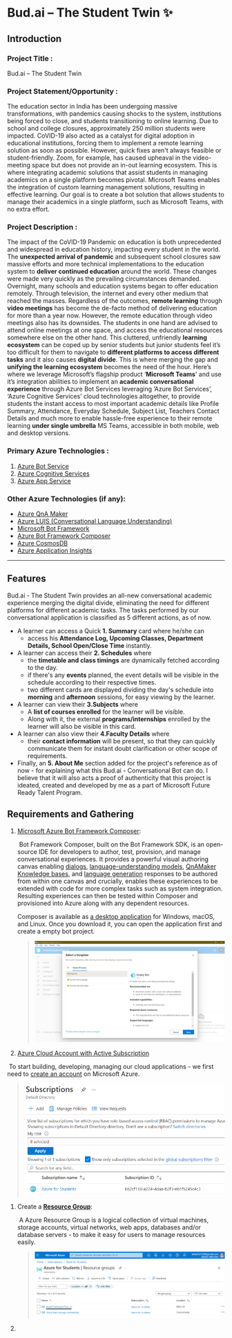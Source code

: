 # Bud.ai – The Student Twin ✨



## Introduction 

### Project Title : 
Bud.ai – The Student Twin

### Project Statement/Opportunity : 

The education sector in India has been undergoing massive transformations, with pandemics causing shocks to the system, institutions being forced to close, and students transitioning to online learning. Due to school and college closures, approximately 250 million students were impacted. CoVID-19 also acted as a catalyst for digital adoption in educational institutions, forcing them to implement a remote learning solution as soon as possible. However, quick fixes aren't always feasible or student-friendly. Zoom, for example, has caused upheaval in the video-meeting space but does not provide an in-out learning ecosystem. This is where integrating academic solutions that assist students in managing academics on a single platform becomes pivotal. Microsoft Teams enables the integration of custom learning management solutions, resulting in effective learning. Our goal is to create a bot solution that allows students to manage their academics in a single platform, such as Microsoft Teams, with no extra effort.


### Project Description :

The impact of the CoVID-19 Pandemic on education is both unprecedented and widespread in education history, impacting every student in the world. The **unexpected arrival of pandemic** and subsequent school closures saw massive efforts and more technical implementations to the education system to **deliver continued education** around the world. These changes were made very quickly as the prevailing circumstances demanded. Overnight, many schools and education systems began to offer education remotely. Through television, the internet and every other medium that reached the masses. Regardless of the outcomes, **remote learning** through **video meetings** has become the de-facto method of delivering education for more than a year now. However, the remote education through video meetings also has its downsides. The students in one hand are advised to attend online meetings at one space, and access the educational resources somewhere else on the other hand. This cluttered, unfriendly **learning ecosystem** can be coped up by senior students but junior students feel it’s too difficult for them to navigate to **different platforms to access different tasks** and it also causes **digital divide**. This is where merging the gap and **unifying the learning ecosystem** becomes the need of the hour. Here’s where we leverage Microsoft’s flagship product ‘**Microsoft Teams**' and use it’s integration abilities to implement an **academic conversational experience** through Azure Bot Services leveraging ‘Azure Bot Services’, ‘Azure Cognitive Services’ cloud technologies altogether, to provide students the instant access to most important academic details like Profile Summary, Attendance, Everyday Schedule, Subject List, Teachers Contact Details and much more to enable hassle-free experience to their remote learning **under single umbrella** MS Teams, accessible in both mobile, web and desktop versions.

### Primary Azure Technologies : 

1. [Azure Bot Service](https://azure.microsoft.com/en-us/services/bot-services/#overview)
2. [Azure Cognitive Services](https://azure.microsoft.com/en-in/services/cognitive-services/)
3. [Azure App Service](https://azure.microsoft.com/en-in/services/app-service/)

### Other Azure Technologies (if any):

* [Azure QnA Maker](https://azure.microsoft.com/en-in/services/cognitive-services/question-answering/)
* [Azure LUIS (Conversational Language Understanding)](https://azure.microsoft.com/en-us/services/cognitive-services/conversational-language-understanding/)
* [Microsoft Bot Framework](https://dev.botframework.com/)
* [Azure Bot Framework Composer](https://docs.microsoft.com/en-us/composer/)
* [Azure CosmosDB](https://azure.microsoft.com/en-us/services/cosmos-db/)
* [Azure Application Insights](https://docs.microsoft.com/en-us/azure/azure-monitor/app/app-insights-overview)

---



## Features

Bud.ai - The Student Twin provides an all-new conversational academic experience merging the digital divide, eliminating the need for different platforms for different academic tasks. The tasks performed by our conversational application is classified as 5 different actions, as of now. 

* A learner can access a Quick **1. Summary** card where he/she can
  * access his **Attendance Log, Upcoming Classes, Department Details, School Open/Close Time** instantly.
* A learner can access their **2. Schedules** where
  * the **timetable and class timings** are dynamically fetched according to the day.
  * if there's any **events** planned, the event details will be visible in the schedule according to their respective times.
  * two different cards are displayed dividing the day's schedule into **morning** and **afternoon** sessions, for easy viewing by the learner.
* A learner can view their **3.Subjects** where 
  * A **list of courses enrolled** for the learner will be visible.
  * Along with it, the external **programs/internships** enrolled by the learner will also be visible in this card.
* A learner can also view their **4.Faculty Details** where 
  * their **contact information** will be present, so that they can quickly communicate them for instant doubt clarification or other scope of requirements.
* Finally, an **5. About Me** section added for the project's reference as of now - for explaining what this Bud.ai - Conversational Bot can do. I believe that it will also acts a proof of authenticity that this project is ideated, created and developed by me as a part of Microsoft Future Ready Talent Program.



## Requirements and Gathering

1. [Microsoft Azure Bot Framework Composer](https://docs.microsoft.com/en-us/composer/):

   ​	Bot Framework Composer, built on the Bot Framework SDK, is an open-source IDE for developers to author, test, provision, and manage conversational experiences. It provides a powerful visual authoring canvas enabling [dialogs](https://docs.microsoft.com/en-us/composer/concept-dialog), [language-understanding models](https://docs.microsoft.com/en-us/composer/concept-language-understanding), [QnAMaker Knowledge bases](https://docs.microsoft.com/en-us/composer/how-to-add-qna-to-bot), and [language generation](https://docs.microsoft.com/en-us/composer/concept-language-generation) responses to be authored from within one canvas and crucially, enables these experiences to be extended with code for more complex tasks such as system integration. Resulting experiences can then be tested within Composer and provisioned into Azure along with any dependent resources.

   Composer is available as [a desktop application](https://docs.microsoft.com/en-us/composer/install-composer) for Windows, macOS, and Linux. Once you download it, you can open the application first and create a empty bot project.

   > ![image-20220101130708596](resources/Media/Screenshots/image-20220101130621928.png)

2. [Azure Cloud Account with Active Subscription](https://azure.microsoft.com/en-in/account/) 

​		To start building, developing, managing our cloud applications - we first need to [create an account](https://portal.azure.com/) on Microsoft Azure.

> ![Screenshot - My Azure Subscription](resources/Media/Screenshots/image-20220101125159346.png)

1. Create a **[Resource Group](https://docs.microsoft.com/en-us/azure/azure-resource-manager/management/overview)**:

   ​	A Azure Resource Group is a logical collection of virtual machines, storage accounts, virtual networks, web apps, databases and/or database servers - to make it easy for users to manage resources easily.

   > ![Screenshot - My Resource Group](resources/Media/Screenshots/image-20220101125742395.png)

3. 
